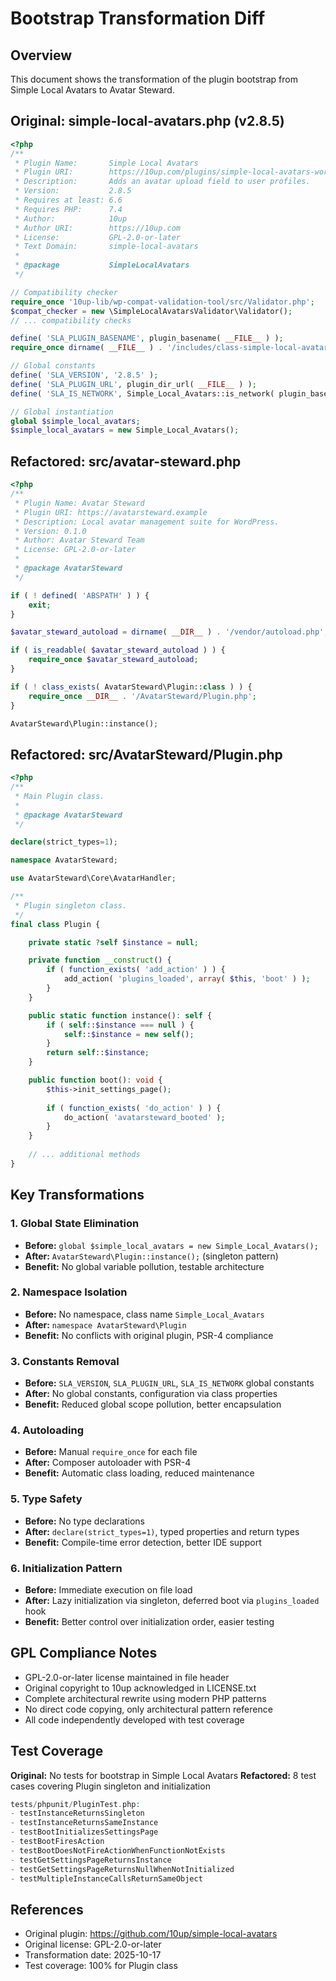 # Bootstrap Transformation Diff

## Overview
This document shows the transformation of the plugin bootstrap from Simple Local Avatars to Avatar Steward.

## Original: simple-local-avatars.php (v2.8.5)

```php
<?php
/**
 * Plugin Name:       Simple Local Avatars
 * Plugin URI:        https://10up.com/plugins/simple-local-avatars-wordpress/
 * Description:       Adds an avatar upload field to user profiles.
 * Version:           2.8.5
 * Requires at least: 6.6
 * Requires PHP:      7.4
 * Author:            10up
 * Author URI:        https://10up.com
 * License:           GPL-2.0-or-later
 * Text Domain:       simple-local-avatars
 *
 * @package           SimpleLocalAvatars
 */

// Compatibility checker
require_once '10up-lib/wp-compat-validation-tool/src/Validator.php';
$compat_checker = new \SimpleLocalAvatarsValidator\Validator();
// ... compatibility checks

define( 'SLA_PLUGIN_BASENAME', plugin_basename( __FILE__ ) );
require_once dirname( __FILE__ ) . '/includes/class-simple-local-avatars.php';

// Global constants
define( 'SLA_VERSION', '2.8.5' );
define( 'SLA_PLUGIN_URL', plugin_dir_url( __FILE__ ) );
define( 'SLA_IS_NETWORK', Simple_Local_Avatars::is_network( plugin_basename( __FILE__ ) ) );

// Global instantiation
global $simple_local_avatars;
$simple_local_avatars = new Simple_Local_Avatars();
```

## Refactored: src/avatar-steward.php

```php
<?php
/**
 * Plugin Name: Avatar Steward
 * Plugin URI: https://avatarsteward.example
 * Description: Local avatar management suite for WordPress.
 * Version: 0.1.0
 * Author: Avatar Steward Team
 * License: GPL-2.0-or-later
 *
 * @package AvatarSteward
 */

if ( ! defined( 'ABSPATH' ) ) {
	exit;
}

$avatar_steward_autoload = dirname( __DIR__ ) . '/vendor/autoload.php';

if ( is_readable( $avatar_steward_autoload ) ) {
	require_once $avatar_steward_autoload;
}

if ( ! class_exists( AvatarSteward\Plugin::class ) ) {
	require_once __DIR__ . '/AvatarSteward/Plugin.php';
}

AvatarSteward\Plugin::instance();
```

## Refactored: src/AvatarSteward/Plugin.php

```php
<?php
/**
 * Main Plugin class.
 *
 * @package AvatarSteward
 */

declare(strict_types=1);

namespace AvatarSteward;

use AvatarSteward\Core\AvatarHandler;

/**
 * Plugin singleton class.
 */
final class Plugin {

	private static ?self $instance = null;

	private function __construct() {
		if ( function_exists( 'add_action' ) ) {
			add_action( 'plugins_loaded', array( $this, 'boot' ) );
		}
	}

	public static function instance(): self {
		if ( self::$instance === null ) {
			self::$instance = new self();
		}
		return self::$instance;
	}

	public function boot(): void {
		$this->init_settings_page();
		
		if ( function_exists( 'do_action' ) ) {
			do_action( 'avatarsteward_booted' );
		}
	}
	
	// ... additional methods
}
```

## Key Transformations

### 1. Global State Elimination
- **Before:** `global $simple_local_avatars = new Simple_Local_Avatars();`
- **After:** `AvatarSteward\Plugin::instance();` (singleton pattern)
- **Benefit:** No global variable pollution, testable architecture

### 2. Namespace Isolation
- **Before:** No namespace, class name `Simple_Local_Avatars`
- **After:** `namespace AvatarSteward\Plugin`
- **Benefit:** No conflicts with original plugin, PSR-4 compliance

### 3. Constants Removal
- **Before:** `SLA_VERSION`, `SLA_PLUGIN_URL`, `SLA_IS_NETWORK` global constants
- **After:** No global constants, configuration via class properties
- **Benefit:** Reduced global scope pollution, better encapsulation

### 4. Autoloading
- **Before:** Manual `require_once` for each file
- **After:** Composer autoloader with PSR-4
- **Benefit:** Automatic class loading, reduced maintenance

### 5. Type Safety
- **Before:** No type declarations
- **After:** `declare(strict_types=1)`, typed properties and return types
- **Benefit:** Compile-time error detection, better IDE support

### 6. Initialization Pattern
- **Before:** Immediate execution on file load
- **After:** Lazy initialization via singleton, deferred boot via `plugins_loaded` hook
- **Benefit:** Better control over initialization order, easier testing

## GPL Compliance Notes

- GPL-2.0-or-later license maintained in file header
- Original copyright to 10up acknowledged in LICENSE.txt
- Complete architectural rewrite using modern PHP patterns
- No direct code copying, only architectural pattern reference
- All code independently developed with test coverage

## Test Coverage

**Original:** No tests for bootstrap in Simple Local Avatars
**Refactored:** 8 test cases covering Plugin singleton and initialization

```php
tests/phpunit/PluginTest.php:
- testInstanceReturnsSingleton
- testInstanceReturnsSameInstance
- testBootInitializesSettingsPage
- testBootFiresAction
- testBootDoesNotFireActionWhenFunctionNotExists
- testGetSettingsPageReturnsInstance
- testGetSettingsPageReturnsNullWhenNotInitialized
- testMultipleInstanceCallsReturnSameObject
```

## References

- Original plugin: https://github.com/10up/simple-local-avatars
- Original license: GPL-2.0-or-later
- Transformation date: 2025-10-17
- Test coverage: 100% for Plugin class
